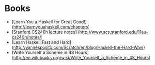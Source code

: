 Books
=====

* [Learn You a Haskell for Great Good!] (http://learnyouahaskell.com/chapters)
* [Stanford CS240h lecture notes] (http://www.scs.stanford.edu/11au-cs240h/notes/)
* [Learn Haskell Fast and Hard] (http://yannesposito.com/Scratch/en/blog/Haskell-the-Hard-Way/)
* [Write Yourself a Scheme in 48 Hours] (http://en.wikibooks.org/wiki/Write_Yourself_a_Scheme_in_48_Hours)
